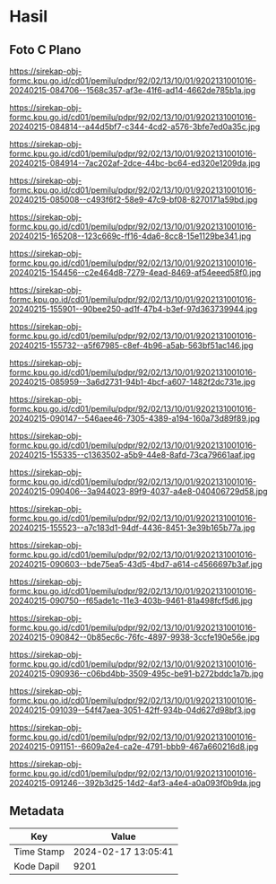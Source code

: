 # Hasil

## Foto C Plano

https://sirekap-obj-formc.kpu.go.id/cd01/pemilu/pdpr/92/02/13/10/01/9202131001016-20240215-084706--1568c357-af3e-41f6-ad14-4662de785b1a.jpg

https://sirekap-obj-formc.kpu.go.id/cd01/pemilu/pdpr/92/02/13/10/01/9202131001016-20240215-084814--a44d5bf7-c344-4cd2-a576-3bfe7ed0a35c.jpg

https://sirekap-obj-formc.kpu.go.id/cd01/pemilu/pdpr/92/02/13/10/01/9202131001016-20240215-084914--7ac202af-2dce-44bc-bc64-ed320e1209da.jpg

https://sirekap-obj-formc.kpu.go.id/cd01/pemilu/pdpr/92/02/13/10/01/9202131001016-20240215-085008--c493f6f2-58e9-47c9-bf08-8270171a59bd.jpg

https://sirekap-obj-formc.kpu.go.id/cd01/pemilu/pdpr/92/02/13/10/01/9202131001016-20240215-165208--123c669c-ff16-4da6-8cc8-15e1129be341.jpg

https://sirekap-obj-formc.kpu.go.id/cd01/pemilu/pdpr/92/02/13/10/01/9202131001016-20240215-154456--c2e464d8-7279-4ead-8469-af54eeed58f0.jpg

https://sirekap-obj-formc.kpu.go.id/cd01/pemilu/pdpr/92/02/13/10/01/9202131001016-20240215-155901--90bee250-ad1f-47b4-b3ef-97d363739944.jpg

https://sirekap-obj-formc.kpu.go.id/cd01/pemilu/pdpr/92/02/13/10/01/9202131001016-20240215-155732--a5f67985-c8ef-4b96-a5ab-563bf51ac146.jpg

https://sirekap-obj-formc.kpu.go.id/cd01/pemilu/pdpr/92/02/13/10/01/9202131001016-20240215-085959--3a6d2731-94b1-4bcf-a607-1482f2dc731e.jpg

https://sirekap-obj-formc.kpu.go.id/cd01/pemilu/pdpr/92/02/13/10/01/9202131001016-20240215-090147--546aee46-7305-4389-a194-160a73d89f89.jpg

https://sirekap-obj-formc.kpu.go.id/cd01/pemilu/pdpr/92/02/13/10/01/9202131001016-20240215-155335--c1363502-a5b9-44e8-8afd-73ca79661aaf.jpg

https://sirekap-obj-formc.kpu.go.id/cd01/pemilu/pdpr/92/02/13/10/01/9202131001016-20240215-090406--3a944023-89f9-4037-a4e8-040406729d58.jpg

https://sirekap-obj-formc.kpu.go.id/cd01/pemilu/pdpr/92/02/13/10/01/9202131001016-20240215-155523--a7c183d1-94df-4436-8451-3e39b165b77a.jpg

https://sirekap-obj-formc.kpu.go.id/cd01/pemilu/pdpr/92/02/13/10/01/9202131001016-20240215-090603--bde75ea5-43d5-4bd7-a614-c4566697b3af.jpg

https://sirekap-obj-formc.kpu.go.id/cd01/pemilu/pdpr/92/02/13/10/01/9202131001016-20240215-090750--f65ade1c-11e3-403b-9461-81a498fcf5d6.jpg

https://sirekap-obj-formc.kpu.go.id/cd01/pemilu/pdpr/92/02/13/10/01/9202131001016-20240215-090842--0b85ec6c-76fc-4897-9938-3ccfe190e56e.jpg

https://sirekap-obj-formc.kpu.go.id/cd01/pemilu/pdpr/92/02/13/10/01/9202131001016-20240215-090936--c06bd4bb-3509-495c-be91-b272bddc1a7b.jpg

https://sirekap-obj-formc.kpu.go.id/cd01/pemilu/pdpr/92/02/13/10/01/9202131001016-20240215-091039--54f47aea-3051-42ff-934b-04d627d98bf3.jpg

https://sirekap-obj-formc.kpu.go.id/cd01/pemilu/pdpr/92/02/13/10/01/9202131001016-20240215-091151--6609a2e4-ca2e-4791-bbb9-467a660216d8.jpg

https://sirekap-obj-formc.kpu.go.id/cd01/pemilu/pdpr/92/02/13/10/01/9202131001016-20240215-091246--392b3d25-14d2-4af3-a4e4-a0a093f0b9da.jpg


## Metadata

| Key        | Value               |
| ---------- | ------------------- |
| Time Stamp | 2024-02-17 13:05:41 |
| Kode Dapil | 9201                |



